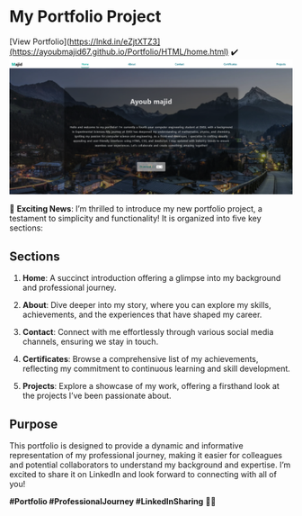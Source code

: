 
# My Portfolio Project

[View Portfolio](https://lnkd.in/eZjtXTZ3](https://ayoubmajid67.github.io/Portfolio/HTML/home.html) ✔️ 
![Home page](./logo.png)

🚀 **Exciting News**: I’m thrilled to introduce my new portfolio project, a testament to simplicity and functionality! It is organized into five key sections:

## Sections

1. **Home**: A succinct introduction offering a glimpse into my background and professional journey.

2. **About**: Dive deeper into my story, where you can explore my skills, achievements, and the experiences that have shaped my career.

3. **Contact**: Connect with me effortlessly through various social media channels, ensuring we stay in touch.

4. **Certificates**: Browse a comprehensive list of my achievements, reflecting my commitment to continuous learning and skill development.

5. **Projects**: Explore a showcase of my work, offering a firsthand look at the projects I’ve been passionate about.

## Purpose

This portfolio is designed to provide a dynamic and informative representation of my professional journey, making it easier for colleagues and potential collaborators to understand my background and expertise. I’m excited to share it on LinkedIn and look forward to connecting with all of you!

**#Portfolio #ProfessionalJourney #LinkedInSharing** 📁🌟

